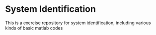 # System Identification
This is a exercise repository for system identification, including various kinds of basic matlab codes
